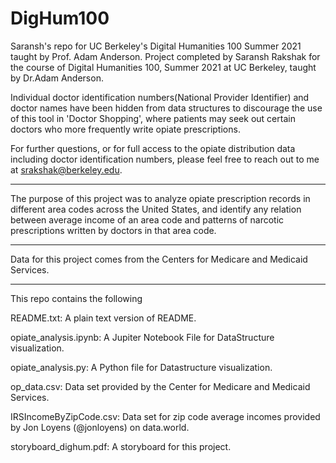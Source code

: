 # DigHum100
Saransh's repo for UC Berkeley's Digital Humanities 100 Summer 2021 taught by Prof. Adam Anderson. 
Project completed by Saransh Rakshak for the course of Digital Humanities 100, Summer 2021 at UC Berkeley, taught by Dr.Adam Anderson.

Individual doctor identification numbers(National Provider Identifier) and doctor names have been hidden from data structures to discourage the use of this tool in 'Doctor Shopping', where patients may seek out certain doctors who more frequently write opiate prescriptions.

For further questions, or for full access to the opiate distribution data including doctor identification numbers, please feel free to reach out to me at srakshak@berkeley.edu.

--------------------------------------------------------------

The purpose of this project was to analyze opiate prescription records in different area codes across the United States, and identify any relation between average income of an area code and patterns of narcotic prescriptions written by doctors in that area code.

--------------------------------------------------------------

Data for this project comes from the Centers for Medicare and Medicaid Services.

--------------------------------------------------------------

This repo contains the following 

README.txt:                    A plain text version of README.

opiate_analysis.ipynb:         A Jupiter Notebook File for DataStructure visualization.

opiate_analysis.py:            A Python file for Datastructure visualization.

op_data.csv:                   Data set provided by the Center for Medicare and Medicaid Services.

IRSIncomeByZipCode.csv:        Data set for zip code average incomes provided by Jon Loyens (@jonloyens) on data.world.

storyboard_dighum.pdf:         A storyboard for this project.
